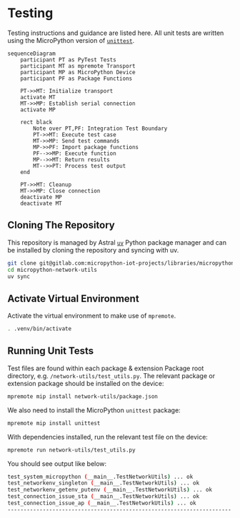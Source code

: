 # Testing

Testing instructions and guidance are listed here. All unit tests are written using the MicroPython version of [`unittest`](https://github.com/micropython/micropython-lib/tree/master/python-stdlib/unittest).

```mermaid
sequenceDiagram
    participant PT as PyTest Tests
    participant MT as mpremote Transport
    participant MP as MicroPython Device
    participant PF as Package Functions

    PT->>MT: Initialize transport
    activate MT
    MT->>MP: Establish serial connection
    activate MP
    
    rect black
        Note over PT,PF: Integration Test Boundary
        PT->>MT: Execute test case
        MT->>MP: Send test commands
        MP->>PF: Import package functions
        PF-->>MP: Execute function
        MP-->>MT: Return results
        MT-->>PT: Process test output
    end

    PT->>MT: Cleanup
    MT->>MP: Close connection
    deactivate MP
    deactivate MT
```

## Cloning The Repository

This repository is managed by Astral [`uv`](https://docs.astral.sh/uv/) Python package manager and can be installed by cloning the repository and syncing with uv.

```sh
git clone git@gitlab.com:micropython-iot-projects/libraries/micropython-network-utils.git
cd micropython-network-utils
uv sync
```

## Activate Virtual Environment

Activate the virtual environment to make use of `mpremote`.

```sh
. .venv/bin/activate
```

## Running Unit Tests

Test files are found within each package & extension Package root directory, e.g. `/network-utils/test_utils.py`. The relevant package or extension package should be installed on the device:

```sh
mpremote mip install network-utils/package.json
```

We also need to install the MicroPython `unittest` package:

```sh
mpremote mip install unittest
```

With dependencies installed, run the relevant test file on the device:

```sh
mpremote run network-utils/test_utils.py
```

You should see output like below:

```sh
test_system_micropython (__main__.TestNetworkUtils) ... ok
test_networkenv_singleton (__main__.TestNetworkUtils) ... ok
test_networkenv_getenv_putenv (__main__.TestNetworkUtils) ... ok
test_connection_issue_sta (__main__.TestNetworkUtils) ... ok
test_connection_issue_ap (__main__.TestNetworkUtils) ... ok
----------------------------------------------------------------------
```
